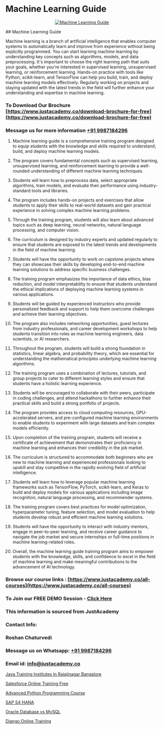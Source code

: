 # Machine Learning Guide

<p align="center">
  <a href="https://justacademy.co/course-detail/machine-learning">
    <img src="https://justacademy.co/storage2/course_image/1709713428_course_image.webp" alt="Machine Learning Guide">
  </a>
</p>
## Machine Learning Guide

Machine learning is a branch of artificial intelligence that enables computer systems to automatically learn and improve from experience without being explicitly programmed. You can start learning machine learning by understanding key concepts such as algorithms, models, and data preprocessing. It's important to choose the right learning path that suits your goals, whether you're interested in supervised learning, unsupervised learning, or reinforcement learning. Hands-on practice with tools like Python, scikit-learn, and TensorFlow can help you build, train, and deploy machine learning models effectively. Regularly working on projects and staying updated with the latest trends in the field will further enhance your understanding and expertise in machine learning.
### To Download Our Brochure [https://www.justacademy.co/download-brochure-for-free](https://www.justacademy.co/download-brochure-for-free)
### Message us for more information [+91 9987184296](https://api.whatsapp.com/send?phone=919987184296)
1) Machine learning guide is a comprehensive training program designed to equip students with the knowledge and skills required to understand, build, and deploy machine learning models.

2) The program covers fundamental concepts such as supervised learning, unsupervised learning, and reinforcement learning to provide a well-rounded understanding of different machine learning techniques.

3) Students will learn how to preprocess data, select appropriate algorithms, train models, and evaluate their performance using industry-standard tools and libraries.

4) The program includes hands-on projects and exercises that allow students to apply their skills to real-world datasets and gain practical experience in solving complex machine learning problems.

5) Through the training program, students will also learn about advanced topics such as deep learning, neural networks, natural language processing, and computer vision.

6) The curriculum is designed by industry experts and updated regularly to ensure that students are exposed to the latest trends and developments in the field of machine learning.

7) Students will have the opportunity to work on capstone projects where they can showcase their skills by developing end-to-end machine learning solutions to address specific business challenges.

8) The training program emphasizes the importance of data ethics, bias reduction, and model interpretability to ensure that students understand the ethical implications of deploying machine learning systems in various applications.

9) Students will be guided by experienced instructors who provide personalized feedback and support to help them overcome challenges and achieve their learning objectives.

10) The program also includes networking opportunities, guest lectures from industry professionals, and career development workshops to help students transition into roles as machine learning engineers, data scientists, or AI researchers.

11) Throughout the program, students will build a strong foundation in statistics, linear algebra, and probability theory, which are essential for understanding the mathematical principles underlying machine learning algorithms.

12) The training program uses a combination of lectures, tutorials, and group projects to cater to different learning styles and ensure that students have a holistic learning experience.

13) Students will be encouraged to collaborate with their peers, participate in coding challenges, and attend hackathons to further enhance their practical skills and build a strong portfolio of projects.

14) The program provides access to cloud computing resources, GPU-accelerated servers, and pre-configured machine learning environments to enable students to experiment with large datasets and train complex models efficiently.

15) Upon completion of the training program, students will receive a certificate of achievement that demonstrates their proficiency in machine learning and enhances their credibility in the job market.

16) The curriculum is structured to accommodate both beginners who are new to machine learning and experienced professionals looking to upskill and stay competitive in the rapidly evolving field of artificial intelligence.

17) Students will learn how to leverage popular machine learning frameworks such as TensorFlow, PyTorch, scikit-learn, and Keras to build and deploy models for various applications including image recognition, natural language processing, and recommender systems.

18) The training program covers best practices for model optimization, hyperparameter tuning, feature selection, and model evaluation to help students develop robust and efficient machine learning solutions.

19) Students will have the opportunity to interact with industry mentors, engage in peer-to-peer learning, and receive career guidance to navigate the job market and secure internships or full-time positions in machine learning-related roles.

20) Overall, the machine learning guide training program aims to empower students with the knowledge, skills, and confidence to excel in the field of machine learning and make meaningful contributions to the advancement of AI technology.

### Browse our course links : [https://www.justacademy.co/all-courses](https://www.justacademy.co/all-courses) 
### To Join our FREE DEMO Session - [Click Here](https://www.justacademy.co/register-for-course-demo)


### This information is sourced from JustAcademy
### Contact Info:
### Roshan Chaturvedi
### Message us on Whatsapp: [+91 9987184296](https://api.whatsapp.com/send?phone=919987184296)
### Email id: [info@justacademy.co](mailto:info@justacademy.co)
                
[Java Training Institutes In Rajajinagar Bangalore](https://www.linkedin.com/pulse/java-training-institutes-rajajinagar-bangalore-kw6qf?trackingId=alRTAuaw99Rcjznl9Mxzrg%3D%3D&lipi=urn%3Ali%3Apage%3Ad_flagship3_company_admin%3B%2F1v6Q%2BY3Q3yYLraOs%2BoNCQ%3D%3D)

[Salesforce Online Training Free](https://www.linkedin.com/pulse/salesforce-online-training-free-justacademy-kolkata-evipe?trackingId=Eed8Hi6xCjJsnpVBlA4X0A%3D%3D&lipi=urn%3Ali%3Apage%3Ad_flagship3_company_admin%3Bul7GTKO7ThmTI9oLPnZkzg%3D%3D)

[Advanced Python Programming Course](https://medium.com/@justacademytraining/advanced-python-programming-course-d321baa24bc4)

[SAP S4 HANA](https://medium.com/@kamblerajas684/sap-s4-hana-97b0408ad318)

[Oracle Database vs MySQL](https://justacademyin.github.io/justacademy/oracle-database-vs-mysql)

[Django Online Training](https://justacademyin.github.io/justacademy/django-online-training)

